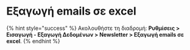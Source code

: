 # Εξαγωγή emails σε excel

{% hint style="success" %}
Ακολουθήστε τη διαδρομή: **Ρυθμίσεις > Εισαγωγή - Εξαγωγή Δεδομένων > Newsletter > Εξαγωγή emails σε excel**.
{% endhint %}
